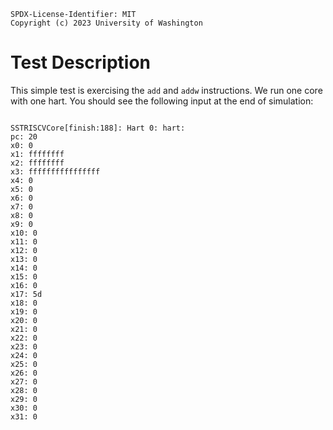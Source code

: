 ```
SPDX-License-Identifier: MIT
Copyright (c) 2023 University of Washington
```

# Test Description

This simple test is exercising the `add` and `addw` instructions.
We run one core with one hart.
You should see the following input at the end of simulation:
```

SSTRISCVCore[finish:188]: Hart 0: hart:
pc: 20
x0: 0
x1: ffffffff
x2: ffffffff
x3: ffffffffffffffff
x4: 0
x5: 0
x6: 0
x7: 0
x8: 0
x9: 0
x10: 0
x11: 0
x12: 0
x13: 0
x14: 0
x15: 0
x16: 0
x17: 5d
x18: 0
x19: 0
x20: 0
x21: 0
x22: 0
x23: 0
x24: 0
x25: 0
x26: 0
x27: 0
x28: 0
x29: 0
x30: 0
x31: 0
```
